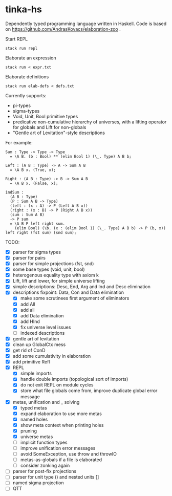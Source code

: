 # tinka-hs

Dependently typed programming language written in Haskell.
Code is based on https://github.com/AndrasKovacs/elaboration-zoo .

Start REPL
```
stack run repl
```

Elaborate an expression
```
stack run < expr.txt
```

Elaborate definitions
```
stack run elab-defs < defs.txt
```

Currently supports:
- pi-types
- sigma-types
- Void, Unit, Bool primitive types
- predicative non-cumulative hierarchy of universes, with a lifting operator for globals and Lift for non-globals
- "Gentle art of Levitation"-style descriptions

For example:
```
Sum : Type -> Type -> Type
  = \A B. (b : Bool) ** (elim Bool 1) (\_. Type) A B b;

Left : (A B : Type) -> A -> Sum A B
  = \A B x. (True, x);

Right : (A B : Type) -> B -> Sum A B
  = \A B x. (False, x);

indSum :
  (A B : Type)
  (P : Sum A B -> Type)
  (left : (x : A) -> P (Left A B x))
  (right : (x : B) -> P (Right A B x))
  (sum : Sum A B)
  -> P sum
  = \A B P left right sum.
    (elim Bool) (\b. (x : (elim Bool 1) (\_. Type) A B b) -> P (b, x)) left right (fst sum) (snd sum);
```

TODO:
- [x] parser for sigma types
- [x] parser for pairs
- [x] parser for simple projections (fst, snd)
- [x] some base types (void, unit, bool)
- [x] heterogenous equality type with axiom k
- [x] Lift, lift and lower, for simple universe lifting
- [x] simple descriptions: Desc, End, Arg and Ind and Desc elimination
- [x] descriptions fixpoint: Data, Con and Data elimination
  - [x] make some scrutinees first argument of eliminators
  - [x] add All
  - [x] add all
  - [x] add Data elimination
  - [x] add HInd
  - [x] fix universe level issues
  - [ ] indexed descriptions
- [x] gentle art of levitation
- [x] clean up GlobalCtx mess
- [x] get rid of ConD
- [x] add some cumulativity in elaboration
- [x] add primitive Refl
- [x] REPL
  - [x] simple imports
  - [x] handle double imports (topological sort of imports)
  - [x] do not exit REPL on module cycles
  - [x] store what file globals come from, improve duplicate global error message
- [x] metas, unification and _ solving
  - [x] typed metas
  - [x] expand elaboration to use more metas
  - [x] named holes
  - [x] show meta context when printing holes
  - [x] pruning
  - [x] universe metas
  - [ ] implicit function types
  - [ ] improve unification error messages
  - [ ] avoid SomeException, use throw and throwIO
  - [ ] metas-as-globals if a file is elaborated
  - [ ] consider zonking again
- [ ] parser for post-fix projections
- [ ] parser for unit type () and nested units []
- [ ] named sigma projection
- [ ] QTT
